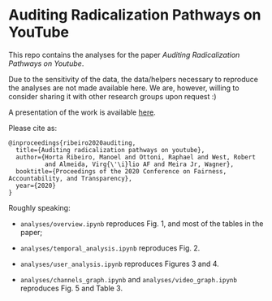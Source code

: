 # Auditing Radicalization Pathways on YouTube

This repo contains the analyses for the paper *Auditing Radicalization Pathways on Youtube*. 

Due to the sensitivity of the data, the data/helpers necessary to reproduce the analyses are not made available here. 
We are, however, willing to consider sharing it with other research groups upon request :)

A presentation of the work is available [here][1].

Please cite as:

    @inproceedings{ribeiro2020auditing,
      title={Auditing radicalization pathways on youtube},
      author={Horta Ribeiro, Manoel and Ottoni, Raphael and West, Robert 
              and Almeida, Virg{\'\i}lio AF and Meira Jr, Wagner},
      booktitle={Proceedings of the 2020 Conference on Fairness, Accountability, and Transparency},
      year={2020}
    }
    
Roughly speaking:

- `analyses/overview.ipynb` reproduces Fig. 1, and most of the tables in the paper;

- `analyses/temporal_analysis.ipynb` reproduces Fig. 2.

- `analyses/user_analysis.ipynb` reproduces Figures 3 and 4.

- `analyses/channels_graph.ipynb` and `analyses/video_graph.ipynb` reproduces Fig. 5 and Table 3.

[1]: https://www.youtube.com/watch?v=zju-J53S4W0
